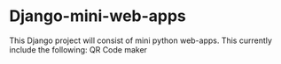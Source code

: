 # Django-mini-web-apps
This Django project will consist of mini python web-apps.
This currently include the following:
QR Code maker
